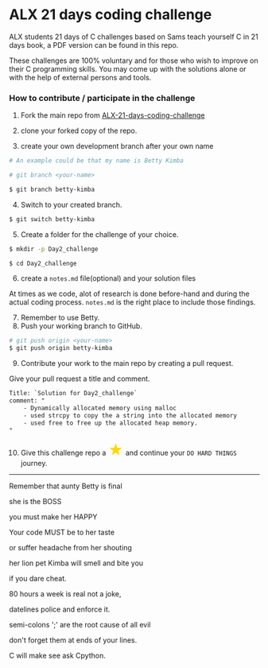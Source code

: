 # ALX 21 days coding challenge
ALX students 21 days of C challenges based on Sams teach yourself C in 21 days book, a PDF version can be found in this repo.

These challenges are 100% voluntary and for those who wish to improve on their C programming skills. You may come up with the solutions alone or with the help of external persons and tools.

### How to contribute / participate in the challenge

1. Fork the main repo from [ALX-21-days-coding-challenge](https://github.com/dutkulang/ALX-21-days-coding-challenge)

2. clone your forked copy of the repo.

3. create your own development branch after your own name

```sh
# An example could be that my name is Betty Kimba

# git branch <your-name>

$ git branch betty-kimba
```
4. Switch to your created branch.

```sh
$ git switch betty-kimba
```
5. Create a folder for the challenge of your choice.
```sh
$ mkdir -p Day2_challenge

$ cd Day2_challenge
```
6. create a `notes.md` file(optional) and your solution files

At times as we code, alot of research is done before-hand and during the actual coding process. `notes.md` is the right place to include those findings.

7. Remember to use Betty.
8. Push your working branch to GitHub.

```sh
# git push origin <your-name>
$ git push origin betty-kimba
```
9. Contribute your work to the main repo by creating a pull request.

Give your pull request a title and comment.
```txt
Title: `Solution for Day2_challenge`
comment: "
    - Dynamically allocated memory using malloc
    - used strcpy to copy the a string into the allocated memory
    - used free to free up the allocated heap memory.
"
```
10. Give this challenge repo a <span style='color:gold; font-size:30px;'>&#9733;</span> and continue your `DO HARD THINGS` journey.
<hr>

Remember that aunty Betty is final

she is the BOSS

you must make her HAPPY

Your code MUST be to her taste

or suffer headache from her shouting

her lion pet Kimba will smell and bite you

if you dare cheat. 

80 hours a week is real not a joke,

datelines police and enforce it.

semi-colons ';' are the root cause of all evil 

don't forget them at ends of your lines.

C will make see ask Cpython.